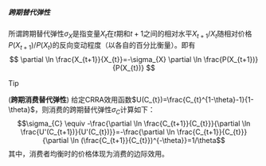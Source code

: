 ##### 跨期替代弹性
所谓跨期替代弹性$\sigma_{X}$是指变量$X_{t}$在$t$期和$t+1$之间的相对水平$X_{t+1}/X_{t}$随相对价格$P(X_{t+1})/P(X_{t})$的反向变动程度（以各自的百分比衡量）。即有
$$
\partial \ln \frac{X_{t+1}}{X_{t}}=-\sigma_{X} \partial \ln \frac{P(X_{t+1})}{P(X_{t})}
$$

> [!Tip] 
> (**跨期消费替代弹性**) 给定CRRA效用函数$U(C_{t})=\frac{C_{t}^{1-\theta}-1}{1-\theta}$，则消费的跨期替代弹性$\sigma_{C}$计算如下：
>$$\sigma_{C} \equiv -\frac{\partial \ln \frac{C_{t+1}}{C_{t}}}{\partial \ln \frac{U'(C_{t+1})}{U'(C_{t})}}=-\frac{\partial \ln \frac{C_{t+1}}{C_{t}}}{\partial \ln (\frac{C_{t+1}}{C_{t}})^{-\theta}}=1/\theta$$
> 其中，消费者均衡时的价格体现为消费的边际效用。


